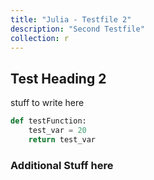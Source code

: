 ```yaml
---
title: "Julia - Testfile 2"
description: "Second Testfile"
collection: r
---
```


## Test Heading 2

stuff to write here

```Python
def testFunction:
	test_var = 20
	return test_var
```

### Additional Stuff here
